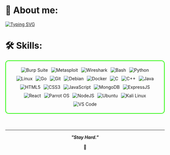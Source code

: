 # 👋 About me:
[![Typing SVG](https://readme-typing-svg.demolab.com?font=Fira+Code&duration=300&pause=500&color=39FF14&multiline=true&repeat=false&width=1100&height=530&lines=M4nu%40workspace+%3E+sqlmap+-u+%22https%3A%2F%2Fm4nu.gitbook.io%2Fm4nu.php%3Fid%3D1%22+--dump-all+--batch;+;%5B08%3A08%3A17%5D+%5BINFO%5D+starting+%40+08%3A08%3A17+%2F2025-05-02%2F;%5B08%3A08%3A17%5D+%5BINFO%5D+testing+connection+to+the+target+URL;%5B08%3A08%3A18%5D+%5BCRITICAL%5D+heuristics+detected+WAF%2FIPS;%5B08%3A08%3A18%5D+%5BINFO%5D+target+URL+content+is+stable;%5B08%3A08%3A18%5D+%5BINFO%5D+testing+if+URI+parameter+is+dynamic;%5B08%3A08%3A18%5D+%5BINFO%5D+parameter+appears+to+be+injectable;%5B%2B%5D+the+back-end+DBMS+is+Oracle;%E3%85%A4%E3%85%A4%E3%85%A4%5B1%5D+m4nusterm1nd;+%5B*%5D+fetching+tables+from+'m4nusterm1nd'...;%5B*%5D+extracting+table%3A+'about_me';+%5B%2B%5D+retrieved%3A+%7B;%E3%85%A4%E3%85%A4%E3%85%A4%22work%22%3A+%22%F0%9F%92%BB+Red+Team+Operator+at+BeeHackers%22%2C;%E3%85%A4%E3%85%A4%E3%85%A4%22learning%22%3A+%22%F0%9F%8C%B1+Continuous+training+in+cybersecurity+and+ethical+hacking%22%2C;%E3%85%A4%E3%85%A4%E3%85%A4%22dev%22%3A+%22%F0%9F%9B%A0+Developer+of+offensive+security+tools%22%2C;%E3%85%A4%E3%85%A4%E3%85%A4%22focus%22%3A+%22%F0%9F%92%AC+CVE+and+zero-day+hunter%22%2C;%E3%85%A4%E3%85%A4%E3%85%A4%22certs%22%3A+%22%F0%9F%93%9C+OSCP%2B%2C+OSWP%2C+eCPPTv3%2C+eJPTv2%2C+CWP%2C+KLCP%22;%7D;+;%5B*%5D+fetched+data+logged+to+text+files+under%3A+'%2Fhome%2Fmanuel%2F.sqlmap%2Foutput%2Fm4nu.gitbook.io)](https://git.io/typing-svg)
# 🛠️ Skills: 

<div style="border: 2px solid #22F700; border-radius: 10px; padding: 20px; margin-bottom: 20px;">
  <div align="left" style="display: flex; flex-wrap: wrap; justify-content: center; gap: 10px;">
      <img src="https://img.shields.io/badge/Burp_Suite-FF6633?style=for-the-badge&logo=burp-suite&color=000000" alt="Burp Suite" />
      <img src="https://img.shields.io/badge/Metasploit-008C8C?style=for-the-badge&logo=metasploit&color=000000" alt="Metasploit" />
      <img src="https://img.shields.io/badge/Wireshark-009639?style=for-the-badge&logo=wireshark&color=000000" alt="Wireshark" />
      <img src="https://img.shields.io/badge/Bash-4EAA25?style=for-the-badge&logo=gnu-bash&color=000000" alt="Bash" />
      <img src="https://img.shields.io/badge/Python-3776AB?style=for-the-badge&logo=python&color=000000" alt="Python" />
      <img src="https://img.shields.io/badge/Linux-FCC624?style=for-the-badge&logo=linux&color=000000" alt="Linux" />
      <img src="https://img.shields.io/badge/Go-00ADD8?style=for-the-badge&logo=go&color=000000" alt="Go" />
      <img src="https://img.shields.io/badge/Git-F05032?style=for-the-badge&logo=git&color=000000" alt="Git" />
      <img src="https://img.shields.io/badge/Debian-D70A53?style=for-the-badge&logo=debian&color=000000" alt="Debian" />
      <img src="https://img.shields.io/badge/Docker-2496ED?style=for-the-badge&logo=docker&color=000000" alt="Docker" />
      <img src="https://img.shields.io/badge/C-00599C?style=for-the-badge&logo=c&color=000000" alt="C" />
      <img src="https://img.shields.io/badge/C%2B%2B-F34B7F?style=for-the-badge&logo=c%2B%2B&color=000000" alt="C++" />
      <img src="https://img.shields.io/badge/Java-007396?style=for-the-badge&logo=java&color=000000" alt="Java" />
      <img src="https://img.shields.io/badge/HTML5-5D4B6C?style=for-the-badge&logo=html5&color=000000" alt="HTML5" />
      <img src="https://img.shields.io/badge/CSS3-2965F1?style=for-the-badge&logo=css3&color=000000" alt="CSS3" />
      <img src="https://img.shields.io/badge/JavaScript-F7DF1E?style=for-the-badge&logo=javascript&color=000000" alt="JavaScript" />
      <img src="https://img.shields.io/badge/MongoDB-47A248?style=for-the-badge&logo=mongodb&color=000000" alt="MongoDB" />
      <img src="https://img.shields.io/badge/ExpressJS-000000?style=for-the-badge&logo=express&color=000000" alt="ExpressJS" />
      <img src="https://img.shields.io/badge/React-61DAFB?style=for-the-badge&logo=react&color=000000" alt="React" />
      <img src="https://img.shields.io/badge/Parrot_OS-2E8E8F?style=for-the-badge&logo=parrot&color=000000" alt="Parrot OS" />
      <img src="https://img.shields.io/badge/Node.js-8CC84C?style=for-the-badge&logo=node.js&color=000000" alt="NodeJS" />
      <img src="https://img.shields.io/badge/Ubuntu-E95420?style=for-the-badge&logo=ubuntu&color=000000" alt="Ubuntu" />
      <img src="https://img.shields.io/badge/Kali_Linux-557C94?style=for-the-badge&logo=kali-linux&color=000000" alt="Kali Linux" />
      <img src="https://img.shields.io/badge/VS_Code-007ACC?style=for-the-badge&logo=visual-studio-code&color=000000" alt="VS Code" />
  </div>
</div>

<br>

---

<p align="center">
  <b><i>"Stay Hard."</i></b>
</p>
<p align="center">
<a>🌱</a>
</p>
